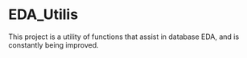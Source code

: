 # EDA_Utilis
This project is a utility of functions that assist in database EDA, and is constantly being improved.
